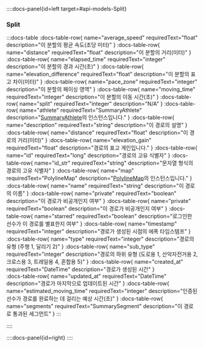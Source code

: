 ::::docs-panel{id=left target=#api-models-Split}

### Split

:::docs-table
:docs-table-row{
name="average_speed"
requiredText="float"
description="이 분할의 평균 속도(초당 미터)"
}
:docs-table-row{
name="distance"
requiredText="float"
description="이 분할의 거리(미터)"
}
:docs-table-row{
name="elapsed_time"
requiredText="integer"
description="이 분할의 경과 시간(초)"
}
:docs-table-row{
name="elevation_difference"
requiredText="float"
description="이 분할의 표고 차이(미터)"
}
:docs-table-row{
name="pace_zone"
requiredText="integer"
description="이 분할의 페이싱 영역"
}
:docs-table-row{
name="moving_time"
requiredText="integer"
description="이 분할의 이동 시간(초)"
}
:docs-table-row{
name="split"
requiredText="integer"
description="N/A"
}
:docs-table-row{
name="athlete"
requiredText="SummaryAthlete"
description="<a href='/docs/reference/#api-models-SummaryAthlete'>SummaryAthlete</a>의 인스턴스입니다."
}
:docs-table-row{
name="description"
requiredText="string"
description="이 경로의 설명"
}
:docs-table-row{
name="distance"
requiredText="float"
description="이 경로의 거리(미터)"
}
:docs-table-row{
name="elevation_gain"
requiredText="float"
description="경로의 표고 게인입니다."
}
:docs-table-row{
name="id"
requiredText="long"
description="경로의 고유 식별자"
}
:docs-table-row{
name="id_str"
requiredText="string"
description="문자열 형식의 경로의 고유 식별자"
}
:docs-table-row{
name="map"
requiredText="PolylineMap"
description="<a href='/docs/reference/#api-models-PolylineMap'>PolylineMap</a>의 인스턴스입니다."
}
:docs-table-row{
name="name"
requiredText="string"
description="이 경로의 이름"
}
:docs-table-row{
name="private"
requiredText="boolean"
description="이 경로가 비공개인지 여부"
}
:docs-table-row{
name="private"
requiredText="boolean"
description="이 경로가 비공개인지 여부"
}
:docs-table-row{
name="starred"
requiredText="boolean"
description="로그인한 선수가 이 경로를 별표한지 여부"
}
:docs-table-row{
name="timestamp"
requiredText="integer"
description="경로가 생성된 시점의 에폭 타임스탬프"
}
:docs-table-row{
name="type"
requiredText="integer"
description="경로의 유형 (주행 1, 달리기 2)"
}
:docs-table-row{
name="sub_type"
requiredText="integer"
description="경로의 하위 유형 (도로용 1, 산악자전거용 2, 크로스용 3, 트레일용 4, 혼합용 5)"
}
:docs-table-row{
name="created_at"
requiredText="DateTime"
description="경로가 생성된 시간"
}     
:docs-table-row{
name="updated_at"
requiredText="DateTime"
description="경로가 마지막으로 업데이트된 시간"
}
:docs-table-row{
name="estimated_moving_time"
requiredText="integer"
description="인증된 선수가 경로를 완료하는 데 걸리는 예상 시간(초)"
}
:docs-table-row{
name="segments"
requiredText="SummarySegment"
description="이 경로로 통과된 세그먼트"
}
:::

::::

::::docs-panel{id=right}
::::

